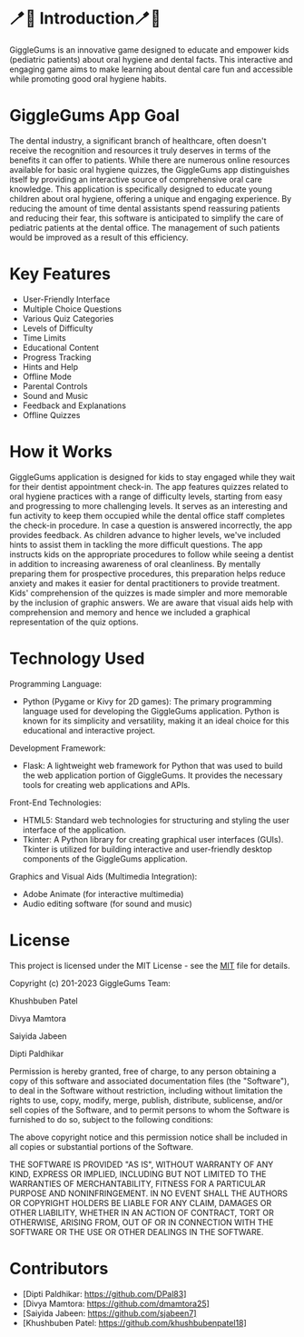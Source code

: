 # 🪥🦷 Introduction🪥🦷
GiggleGums is an innovative game designed to educate and empower kids (pediatric patients) about oral hygiene and dental facts. This interactive and engaging game aims to make learning about dental care fun and accessible while promoting good oral hygiene habits. 

# GiggleGums App Goal 
The dental industry, a significant branch of healthcare, often doesn't receive the recognition and resources it truly deserves in terms of the benefits it can offer to patients. While there are numerous online resources available for basic oral hygiene quizzes, the GiggleGums app distinguishes itself by providing an interactive source of comprehensive oral care knowledge. This application is specifically designed to educate young children about oral hygiene, offering a unique and engaging experience. By reducing the amount of time dental assistants spend reassuring patients and reducing their fear, this software is anticipated to simplify the care of pediatric patients at the dental office. The management of such patients would be improved as a result of this efficiency.

# Key Features
- User-Friendly Interface
- Multiple Choice Questions
- Various Quiz Categories
- Levels of Difficulty
- Time Limits
- Educational Content
- Progress Tracking
- Hints and Help
- Offline Mode
- Parental Controls
- Sound and Music
- Feedback and Explanations
- Offline Quizzes

# How it Works
GiggleGums application is designed for kids to stay engaged while they wait for their dentist appointment check-in. The app features quizzes related to oral hygiene practices with a range of difficulty levels, starting from easy and progressing to more challenging levels. It serves as an interesting and fun activity to keep them occupied while the dental office staff completes the check-in procedure. In case a question is answered incorrectly, the app provides feedback. As children advance to higher levels, we've included hints to assist them in tackling the more difficult questions. The app instructs kids on the appropriate procedures to follow while seeing a dentist in addition to increasing awareness of oral cleanliness. By mentally preparing them for prospective procedures, this preparation helps reduce anxiety and makes it easier for dental practitioners to provide treatment. Kids' comprehension of the quizzes is made simpler and more memorable by the inclusion of graphic answers. We are aware that visual aids help with comprehension and memory and hence we included a graphical representation of the quiz options.

# Technology Used
Programming Language:
- Python (Pygame or Kivy for 2D games): The primary programming language used for developing the GiggleGums application. Python is known for its simplicity and versatility, making it an ideal choice for this educational and interactive project.
    
Development Framework:
- Flask: A lightweight web framework for Python that was used to build the web application portion of GiggleGums. It provides the necessary tools for creating web applications and APIs.

Front-End Technologies:
- HTML5: Standard web technologies for structuring and styling the user interface of the application.
- Tkinter: A Python library for creating graphical user interfaces (GUIs). Tkinter is utilized for building interactive and user-friendly desktop components of the GiggleGums application.

Graphics and Visual Aids (Multimedia Integration):
- Adobe Animate (for interactive multimedia)
- Audio editing software (for sound and music)


# License

This project is licensed under the MIT License - see the [MIT](https://github.com/ksu-hmi/GiggleGums/blob/main/LICENSE) file for details.

 
Copyright (c) 201-2023 GiggleGums Team:

Khushbuben Patel

Divya Mamtora

Saiyida Jabeen

Dipti Paldhikar

Permission is hereby granted, free of charge, to any person obtaining a copy of this software and associated documentation files (the "Software"), to deal in the Software without restriction, including without limitation the rights to use, copy, modify, merge, publish, distribute, sublicense, and/or sell copies of the Software, and to permit persons to whom the Software is furnished to do so, subject to the following conditions:
 
The above copyright notice and this permission notice shall be included in all copies or substantial portions of the Software.
 
THE SOFTWARE IS PROVIDED "AS IS", WITHOUT WARRANTY OF ANY KIND, EXPRESS OR IMPLIED, INCLUDING BUT NOT LIMITED TO THE WARRANTIES OF MERCHANTABILITY, FITNESS FOR A PARTICULAR PURPOSE AND NONINFRINGEMENT. IN NO EVENT SHALL THE AUTHORS OR COPYRIGHT HOLDERS BE LIABLE FOR ANY CLAIM, DAMAGES OR OTHER LIABILITY, WHETHER IN AN ACTION OF CONTRACT, TORT OR OTHERWISE, ARISING FROM, OUT OF OR IN CONNECTION WITH THE SOFTWARE OR THE USE OR OTHER DEALINGS IN THE SOFTWARE.


# Contributors
 - [Dipti Paldhikar: https://github.com/DPal83]
 - [Divya Mamtora: https://github.com/dmamtora25]
 - [Saiyida Jabeen: https://github.com/sjabeen7]
 - [Khushbuben Patel: https://github.com/khushbubenpatel18]

